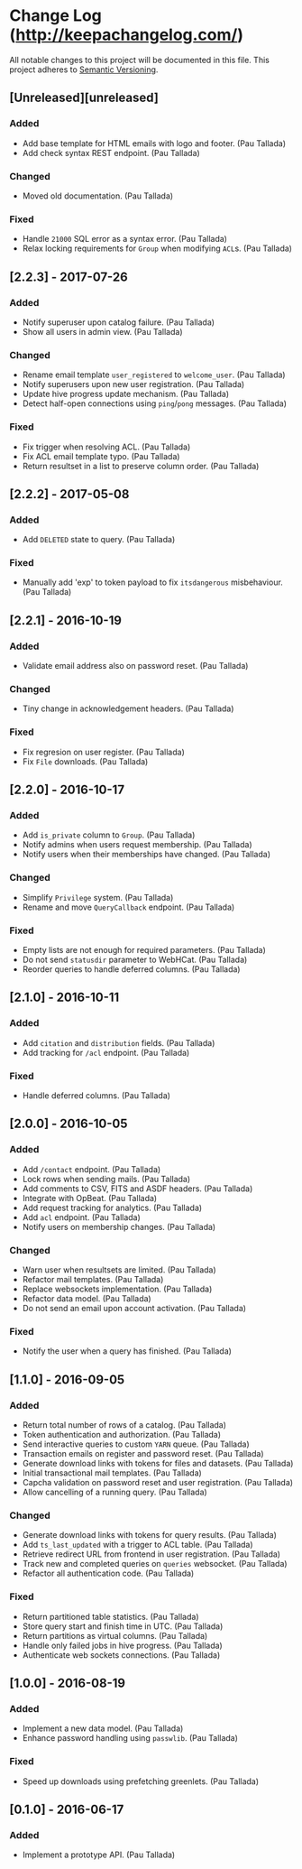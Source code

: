# Change Log (http://keepachangelog.com/)
All notable changes to this project will be documented in this file.
This project adheres to [Semantic Versioning](http://semver.org/).


## [Unreleased][unreleased]
### Added
- Add base template for HTML emails with logo and footer. (Pau Tallada)
- Add check syntax REST endpoint. (Pau Tallada)

### Changed
- Moved old documentation. (Pau Tallada)

### Fixed
- Handle `21000` SQL error as a syntax error. (Pau Tallada)
- Relax locking requirements for `Group` when modifying `ACL`s. (Pau Tallada)

## [2.2.3] - 2017-07-26
### Added
- Notify superuser upon catalog failure. (Pau Tallada)
- Show all users in admin view. (Pau Tallada)

### Changed
- Rename email template `user_registered` to `welcome_user`. (Pau Tallada)
- Notify superusers upon new user registration. (Pau Tallada)
- Update hive progress update mechanism. (Pau Tallada)
- Detect half-open connections using `ping`/`pong` messages. (Pau Tallada)

### Fixed
- Fix trigger when resolving ACL. (Pau Tallada)
- Fix ACL email template typo. (Pau Tallada)
- Return resultset in a list to preserve column order. (Pau Tallada)


## [2.2.2] - 2017-05-08
### Added
- Add `DELETED` state to query. (Pau Tallada)

### Fixed
- Manually add 'exp' to token payload to fix `itsdangerous` misbehaviour. (Pau Tallada)


## [2.2.1] - 2016-10-19
### Added
- Validate email address also on password reset. (Pau Tallada)

### Changed
- Tiny change in acknowledgement headers. (Pau Tallada)

### Fixed
- Fix regresion on user register. (Pau Tallada)
- Fix `File` downloads. (Pau Tallada)


## [2.2.0] - 2016-10-17
### Added
- Add `is_private` column to `Group`. (Pau Tallada)
- Notify admins when users request membership. (Pau Tallada)
- Notify users when their memberships have changed. (Pau Tallada)

### Changed
- Simplify `Privilege` system. (Pau Tallada)
- Rename and move `QueryCallback` endpoint. (Pau Tallada)

### Fixed
- Empty lists are not enough for required parameters. (Pau Tallada)
- Do not send `statusdir` parameter to  WebHCat. (Pau Tallada)
- Reorder queries to handle deferred columns. (Pau Tallada)


## [2.1.0] - 2016-10-11
### Added
- Add `citation` and `distribution` fields. (Pau Tallada)
- Add tracking for `/acl` endpoint. (Pau Tallada)

### Fixed
- Handle deferred columns. (Pau Tallada)


## [2.0.0] - 2016-10-05
### Added
- Add `/contact` endpoint. (Pau Tallada)
- Lock rows when sending mails. (Pau Tallada)
- Add comments to CSV, FITS and ASDF headers. (Pau Tallada)
- Integrate with OpBeat. (Pau Tallada)
- Add request tracking for analytics. (Pau Tallada)
- Add `acl` endpoint. (Pau Tallada)
- Notify users on membership changes. (Pau Tallada)

### Changed
- Warn user when resultsets are limited. (Pau Tallada)
- Refactor mail templates. (Pau Tallada)
- Replace websockets implementation. (Pau Tallada)
- Refactor data model. (Pau Tallada)
- Do not send an email upon account activation. (Pau Tallada)

### Fixed
- Notify the user when a query has finished. (Pau Tallada)


## [1.1.0] - 2016-09-05
### Added
- Return total number of rows of a catalog. (Pau Tallada)
- Token authentication and authorization. (Pau Tallada)
- Send interactive queries to custom `YARN` queue. (Pau Tallada)
- Transaction emails on register and password reset. (Pau Tallada)
- Generate download links with tokens for files and datasets. (Pau Tallada)
- Initial transactional mail templates. (Pau Tallada)
- Capcha validation on password reset and user registration. (Pau Tallada)
- Allow cancelling of a running query. (Pau Tallada)

### Changed
- Generate download links with tokens for query results. (Pau Tallada)
- Add `ts_last_updated` with a trigger to ACL table. (Pau Tallada)
- Retrieve redirect URL from frontend in user registration. (Pau Tallada)
- Track new and completed queries on `queries` websocket. (Pau Tallada)
- Refactor all authentication code. (Pau Tallada)

### Fixed
- Return partitioned table statistics. (Pau Tallada)
- Store query start and finish time in UTC. (Pau Tallada)
- Return partitions as virtual columns. (Pau Tallada)
- Handle only failed jobs in hive progress. (Pau Tallada)
- Authenticate web sockets connections. (Pau Tallada)


## [1.0.0] - 2016-08-19
### Added
- Implement a new data model. (Pau Tallada)
- Enhance password handling using `passwlib`. (Pau Tallada)

### Fixed
- Speed up downloads using prefetching greenlets. (Pau Tallada)


## [0.1.0] - 2016-06-17
### Added
- Implement a prototype API. (Pau Tallada)
